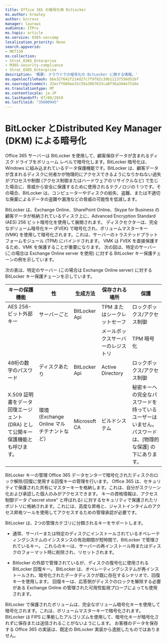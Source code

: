 ```yaml
---
title: Office 365 の暗号化用 BitLocker
ms.author: krowley
author: kccross
manager: laurawi
audience: ITPro
ms.topic: article
ms.service: O365-seccomp
localization_priority: None
search.appverid:
- MET150
ms.collection:
- Strat_O365_Enterprise
- M365-security-compliance
- Strat_O365_Enterprise
description: '概要: クラウドでの暗号化の BitLocker に関する情報。'
ms.openlocfilehash: bbe32f642f214d27c7f9f82c39b11237556d51bf
ms.sourcegitcommit: 32ecff689ae32c59a39b7633ca0f36a304e7516e
ms.translationtype: MT
ms.contentlocale: ja-JP
ms.lasthandoff: 07/09/2019
ms.locfileid: "35600945"
---
```

# <a name="bitlocker-and-distributed-key-manager-dkm-for-encryption"></a>BitLocker とDistributed Key Manager (DKM) による暗号化

Office 365 サーバーは BitLocker を使用して、顧客保存データが含まれるディスク ドライブをボリューム レベルで暗号化します。BitLocker 暗号化は、Windows に組み込まれているデータ保護機能です。BitLocker は、顧客データが含まれるディスクに何者かが物理的にアクセスできるようになりかねない過失がプロセスや制御 (アクセス制御またはハードウェアのリサイクルなど) で生じた場合に、脅威から安全に保護するために使用されるテクノロジの 1 つです。その場合、BitLocker は、コンピューターやディスクの紛失、盗難、または不適切な廃棄によるデータの盗難や漏洩などの脅威の可能性を低減します。

BitLocker は、Exchange Online、SharePoint Online、Skype for Business の顧客データが格納されているディスク上に、Advanced Encryption Standard (AES) 256 ビット暗号化を使用して展開されます。 ディスクセクターは、完全なボリューム暗号化キー (FVEK) で暗号化され、ボリュームマスターキー (VMK) を使用して暗号化されます。これは、サーバーのトラステッドプラットフォームモジュール (TPM) にバインドされます。 VMK は FVEK を直接保護するため、VMK を保護することが重要になります。 次の図は、特定のサーバー (この場合は Exchange Online server を使用) に対する BitLocker キー保護チェーンの例を示しています。

次の表は、特定のサーバー (この場合は Exchange Online server) に対する BitLocker キー保護チェーンを示しています。

| キーの保護機能 | 性 | 生成方法 | 保存される場所 | 保護 |
|--------------------------------------------------------------------------------|-------------------------------------------------|----------------|-------------------------|--------------------------------------------------------------------------------------------------|
| AES 256-ビット外部キー | サーバーごと | BitLocker Api | TPM またはシークレットセーフ | ロックボックス/アクセス制御 |
|  |  |  | メールボックスサーバーのレジストリ | TPM 暗号化 |
| 48桁の数字のパスワード | ディスクあたり | BitLocker Api | Active Directory | ロックボックス/アクセス制御 |
| X.509 証明書をデータ回復エージェント (DRA) として公開キー保護機能とも呼びます。 | 環境 (Exchange Online マルチテナントなど) | Microsoft CA | ビルドシステム | 秘密キーへの完全なパスワードを持っているユーザーはいません。 パスワードは、[物理的な保護] の下にあります。 |


BitLocker キーの管理 Office 365 データセンターで暗号化されたディスクのロック解除/回復に使用する回復キーの管理を行います。 Office 365 は、セキュリティで保護された共有にマスターキーを格納します。これは、自分がスクリーン化および承認した個人のみがアクセスできます。 キーの資格情報は、アクセス制御データ ("secret store" と呼ばれる) に対するセキュリティで保護されたリポジトリに格納されます。これには、高度な昇格と、ジャストインタイムのアクセス昇格ツールを使用してアクセスするための管理承認が必要です。

BitLocker は、2つの管理カテゴリに分類されるキーをサポートします。

- 通常、サーバーまたは特定のディスクにインストールされているオペレーティングシステムのインスタンスの有効期間が短時間で、BitLocker で管理されているキー。 これらのキーは、サーバーの再インストール時またはディスクのフォーマット時に削除され、リセットされます。

- Bitlocker の外部で管理されているが、ディスクの復号化に使用される BitLocker 回復キー。 BitLocker は、オペレーティングシステムが再インストールされ、暗号化されたデータディスクが既に存在するシナリオで、回復キーを使用します。 回復キーは、応答側がディスクのロックを解除する必要がある Exchange Online の管理された可用性監視プローブによっても使用されます。

BitLocker で保護されたボリュームは、完全なボリューム暗号化キーを使用して暗号化されます。これは、ボリュームマスターキーで暗号化されます。 BitLocker は FIPS に準拠したアルゴリズムを使用して、暗号化キーが暗号化されずに保存または送信されることがないようにします。 お客様のデータを保存する Office 365 の実装は、既定の BitLocker 実装から逸脱したものではありません。